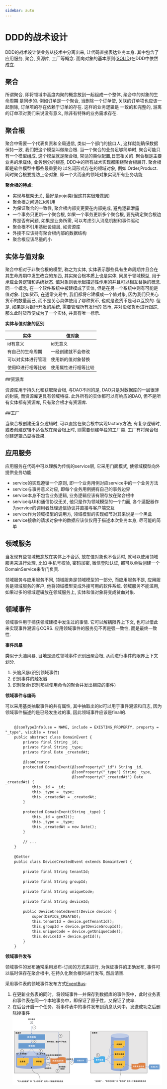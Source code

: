 ```yaml
---
sidebar: auto
---
```


# DDD的战术设计

DDD的战术设计使业务从技术中分离出来, 让代码直接表达业务本身. 其中包含了应用服务, 聚合, 资源库, 工厂等概念.
面向对象的基本原则([SOLID](https://en.wikipedia.org/wiki/SOLID))在DDD中依然成立.

## 聚合

所谓聚合, 即将领域中高度内聚的概念放到一起组成一个整体, 聚合中的对象的生命周期
是同步的. 例如订单是一个聚合, 当删除一个订单使, 关联的订单项也应该一起删除, 订单项的存在依赖于订单的存在. 这样的业务逻辑是
一致的和完整的, 游离的订单项对我们来说没有意义, 除非有特殊的业务需求存在. 

## 聚合根

聚合中需要一个代表负责和全局通信, 类似一个部门的接口人, 这样就能确保数据保持一致, 我们把这个模型叫做聚合根. 
当一个聚合的业务足够简单时, 聚合可能只有一个模型组成, 这个模型就是聚合根, 常见的类似配置,日志相关的. 
聚合根是主要业务的承载体, 业务划分的根基, DDD中的所有战术实现都围绕聚合根展开. 聚合根即是软件模型中那些最重要的
以名词形式存在的领域对象, 例如:Order,Product. 同时聚合根要提防上帝对象, 即一个大而全的领域对象实现所有业务功能

**聚合根的特点:**
- 实现与框架无关, 最好是pojo类(但这其实很难做到)
- 聚合根之间通过id引用
- 为保证聚合的一致性, 聚合根内部变更要在内部完成, 避免逻辑泄露
- 一个事务只更新一个聚合根, 如果一个事务更新多个聚合根, 要先确定聚合根边界是否有问题, 如果是业务所需, 可以考虑引入消息机制和事件驱动
- 聚合根不引用基础设施层, 如资源库
- 外接不应该持有聚合根内部的数据结构
- 聚合根应该尽量的小

## 实体与值对象

聚合中相对于非聚合根的模型, 称之为实体, 实体表示那些具有生命周期并且会在其生命周期中发生改变的东西, 
其实聚合根本质上也是实体, 同属于领域模型, 用于承载业务逻辑和系统状态. 值对象则表示起描述性作用的并且可以相互替换的概念. 
同一个概念, 在一个软件系统中被建模成了实体, 但是在另一个系统中则有可能是值对象. 比如货币, 在通常交易中, 我们都将它建模成一个值对象,
因为我们只关心货币的数量而已, 而不是关心具体使用了哪种货币, 也就是说货币是可以互换的. 但是, 如果是为银行开发的系统, 需要管理所有发行的
货币, 并对没张货币进行跟踪, 那么此时货币便成为了一个实体, 并具有唯一标示.

**实体与值对象的区别**

|实体|值对象|
|----|----|
|id有意义|id无意义|
|有自己的生命周期|一经创建就不会修改|
|可以对实体进行管理|使用新的值对象替换|
|使用ID进行相等比较|使用属性进行相等比较|

##资源库

资源库用于持久化和获取聚合根, 与DAO不同的是, DAO只是对数据库的一层很薄的封装, 而资源库更具有领域特征. 
此外所有的实体都可以有响应的DAO, 但不是所有实体都有资源库, 只有聚合根才有资源库. 

##工厂

当聚合根创建无复杂逻辑时, 可以直接在聚合根中实现factory方法; 有复杂逻辑时, 或者创建逻辑不适合放在聚合根上时, 
则需要创建单独的工厂类. 工厂有将聚合根创建逻辑凸显得效果. 

## 应用服务

应用服务在代码中可以理解为传统的service层, 它采用门面模式, 使领域模型向外提供业务功能

- service的实现遵循一个原则, 即一个业务用例对应service中的一个业务方法
- service与事务意义对应, 即每个业务用例拥有自己的事务边界
- service本身不包含业务逻辑, 业务逻辑应该有限存放在聚合根中
- service与UI和通信协议无关, 他只是作为领域模型的一个门面, 各个适配器作为service的调用者处理通信协议并直接与客户端交互
- service作为领域模型的调用方, 领域模型的实现细节对其来说是一个黑盒
- service接收的请求对象中的数据应该仅仅用于描述本次业务本身, 尽可能的简单

## 领域服务

当发现有些领域概念放在实体上不合适, 放在值对象也不合适时, 就可以使用领域服务来进行处理, 比如
手机号校验, 密码加密, 微信登陆认证, 都可以单独创建一个DomainService来专门负责. 

领域服务与应用服务不同, 领域服务是领域模型的一部分, 而应用服务不是, 应用服务是领域服务的客户, 他将领域模型变成外接可用的软件系统. 
领域服务不能滥用, 如果过多的领域逻辑放在领域服务上, 实体和值对象将变成贫血对象. 

## 领域事件

领域事件用于捕获领域建模中发生过的事情. 它可以解耦限界上下文, 也可以借此来实现事件溯源与CQRS. 应用领域事件的服务见不再是强一致性,
而是最终一致性. 

**事件风暴**

类似于头脑风暴, 目地是通过领域事件识别出聚合根, 从而进行事件的限界上下文划分. 

1. 头脑风暴(识别领域事件)
2. 识别事件的触发器
3. 识别聚合(识别那些使用命令的聚合并发出相应的事件)

**领域事件与编码**

可以采用基类抽取事件的共有属性, 其中抽取出的id可以用于事件溯源和日志, 因为领域事件描述的是已经发生过的事, 因此领域事件应该是final的.

```
    
    @JsonTypeInfo(use = NAME, include = EXISTING_PROPERTY, property = "_type", visible = true)
    public abstract class DomainEvent {
        private final String _id;
        private final String _type;
        private final Date _createdAt;
    
        @JsonCreator
        protected DomainEvent(@JsonProperty("_id") String _id,
                              @JsonProperty("_type") String _type,
                              @JsonProperty("_createdAt") Date _createdAt) {
            this._id = _id;
            this._type = _type;
            this._createdAt = _createdAt;
        }
    
        protected DomainEvent(String _type) {
            this._id = gen32();
            this._type = _type;
            this._createdAt = new Date();
        }
    
        // ...
    }
    
    @Getter
    public class DeviceCreatedEvent extends DomainEvent {
    
        private final String tenantId;
    
        private final String groupId;
    
        private final String uniqueCode;
    
        private final String deviceId;
    
        public DeviceCreatedEvent(Device device) {
            super(DEVICE_CREATED);
            this.tenantId = device.getTenantId();
            this.groupId = device.getDeviceGroupId();
            this.uniqueCode = device.getUniqueCode();
            this.deviceId = device.getId();
        }
    }

```

**领域事件发布**

领域事件的发布通常采用发布-订阅的方式来进行, 为保证事件的正确发布, 事件可以临时保存在聚合根中, 在持久化聚合根时进行发布, 然后清空.

采用事件表的领域事件发布方式[EventBus](https://github.com/ytg2097/spring-coud-quick-starters/tree/master/iot-starter-eventbus):
1. 在更新业务表的同时，将领域事件一并保存到数据库的事件表中，此时业务表和事件表在同一个本地事务中，即保证了原子性，又保证了效率. 
2. 在后台开启一个任务，将事件表中的事件发布到消息队列中，发送成功之后删除掉事件
![DDD-3](../.vuepress/images/DDD-3.png)
